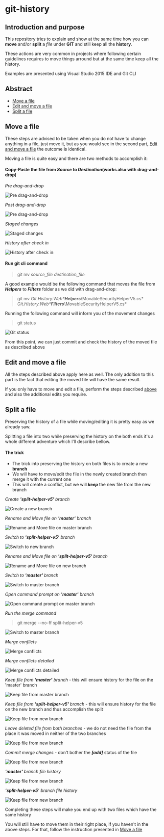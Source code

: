 # git-history

## Introduction and purpose
This repository tries to explain and show at the same time how you can **move** and/or **split** a *file* under **GIT** and still keep all the **history**.

These actions are very common in projects where following certain guidelines requires to move things arround but at the same time keep all the history.

Examples are presented using Visual Studio 2015 IDE and Git CLI

## Abstract
 * [Move a file](#move-a-file)
 * [Edit and move a file](#edit-and-move-a-file)
 * [Split a file](#split-a-file)

## Move a file
These steps are advised to be taken when you do not have to change anything in a file, just move it, but as you would see in the second part, [Edit and move a file](#edit-and-move-a-file) the outcome is identical.

Moving a file is quite easy and there are two methods to accomplish it:

#### Copy-Paste the file from *Source* to *Destination*(works also with drag-and-drop)
*Pre drag-and-drop*

![Pre drag-and-drop](https://raw.githubusercontent.com/aoancea/git-history/master/assets/move-a-file-pre-drag-and-drop.PNG)

*Post drag-and-drop*

![Pre drag-and-drop](https://raw.githubusercontent.com/aoancea/git-history/master/assets/move-a-file-post-drag-and-drop.PNG)

*Staged changes*

![Staged changes](https://raw.githubusercontent.com/aoancea/git-history/master/assets/move-a-file-staged-changes.PNG)

*History after check in*

![History after check in](https://raw.githubusercontent.com/aoancea/git-history/master/assets/move-a-file-history.PNG)  
   
#### Run git cli command
>git mv *source_file* *destination_file*

A good example  would be the following command that moves the file from ***Helpers*** to ***Filters*** folder as we did with drag-and-drop:
>git mv *Git.History.Web\****Helpers****\MovableSecurityHelperV5.cs* *Git.History.Web\****Filters****\MovableSecurityHelperV5.cs*

Running the following command will inform you of the movement changes
> git status

![Git status](https://raw.githubusercontent.com/aoancea/git-history/master/assets/move-a-file-git-status.PNG)

From this point, we can just commit and check the history of the moved file as described above

## Edit and move a file
All the steps described above apply here as well. The only addition to this part is the fact that editing the moved file will have the same result.

If you only have to move and edit a file, perform the steps described [above](#move-a-file) and also the additional edits you require.

## Split a file
Preserving the history of a file while moving/editing it is pretty easy as we already saw.

Splitting a file into two while preserving the history on the both ends it's a whole different adventure which I'll describe bellow.

#### The trick
 * The trick into preserving the history on both files is to create a new **branch**
 * We will have to move/edit the file in the newly created branch then merge it with the current one
 * This will create a conflict, but we will ***keep*** the new file from the new branch

*Create* ***'split-helper-v5'*** *branch*

![Create a new branch](https://raw.githubusercontent.com/aoancea/git-history/master/assets/split-a-file-create-new-branch.PNG)

*Rename and Move file on* ***'master'*** *branch*

![Rename and Move file on master branch](https://raw.githubusercontent.com/aoancea/git-history/master/assets/split-a-file-rename-and-move-file-on-master-branch.PNG)

*Switch to* ***'split-helper-v5'*** *branch*

![Switch to new branch](https://raw.githubusercontent.com/aoancea/git-history/master/assets/split-a-file-switch-to-new-branch.PNG)

*Rename and Move file on* ***'split-helper-v5'*** *branch*

![Rename and Move file on new branch](https://raw.githubusercontent.com/aoancea/git-history/master/assets/split-a-file-rename-and-move-file-on-new-branch.PNG)

*Switch to* ***'master'*** *branch*

![Switch to master branch](https://raw.githubusercontent.com/aoancea/git-history/master/assets/split-a-file-switch-to-master-branch.PNG)

*Open command prompt on* ***'master'*** *branch*

![Open command prompt on master branch](https://raw.githubusercontent.com/aoancea/git-history/master/assets/split-a-file-open-command-prompt.PNG)

*Run the merge command*
>git merge --no-ff split-helper-v5

![Switch to master branch](https://raw.githubusercontent.com/aoancea/git-history/master/assets/split-a-file-run-merge-in-git-cli.PNG)

*Merge conflicts*

![Merge conflicts](https://raw.githubusercontent.com/aoancea/git-history/master/assets/split-a-file-merge-conflicts.PNG)

*Merge conflicts detailed*

![Merge conflicts detailed](https://raw.githubusercontent.com/aoancea/git-history/master/assets/split-a-file-merge-conflicts-detailed.PNG)

*Keep file from* ***'master'*** *branch* - this will ensure history for the file on the 'master' branch

![Keep file from master branch](https://raw.githubusercontent.com/aoancea/git-history/master/assets/split-a-file-keep-file-from-master-branch.PNG)

*Keep file from* ***'split-helper-v5'*** *branch* - this will ensure history for the file on the new branch and thus accomplish the split

![Keep file from new branch](https://raw.githubusercontent.com/aoancea/git-history/master/assets/split-a-file-keep-file-from-new-branch.PNG)

*Leave deleted file from both branches* - we do not need the file from the place it was moved in neither of the two branches

![Keep file from new branch](https://raw.githubusercontent.com/aoancea/git-history/master/assets/split-a-file-leave-deleted-file-from-both-branches.PNG)

*Commit merge changes* - don't bother the ***[add]*** status of the file

![Keep file from new branch](https://raw.githubusercontent.com/aoancea/git-history/master/assets/split-a-file-commit-conflict-changes.PNG)

***'master'*** *branch file history*

![Keep file from new branch](https://raw.githubusercontent.com/aoancea/git-history/master/assets/split-a-file-master-branch-file-history.PNG)


***'split-helper-v5'*** *branch file history*

![Keep file from new branch](https://raw.githubusercontent.com/aoancea/git-history/master/assets/split-a-file-new-branch-file-history.PNG)

Completing these steps will make you end up with two files which have the same history

You will still have to move them in their right place, if you haven't in the above steps. For that, follow the instruction presented in [Move a file](#move-a-file)
